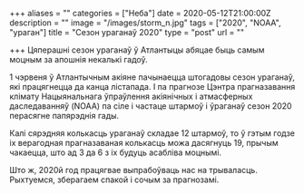 +++
aliases = ""
categories = ["Неба"]
date = 2020-05-12T21:00:00Z
description = ""
image = "/images/storm_n.jpg"
tags = ["2020", "NOAA", "ураган"]
title = "Cезон ураганаў 2020"
type = "post"
url = ""

+++
Цяперашні сезон ураганаў ў Атлантыцы абяцае быць самым моцным за апошнія некалькі гадоў.  
  
1 чэрвеня ў Атлантычным акіяне пачынаецца штогадовы сезон ураганаў, які працягнецца да канца лістапада. І па прагнозе Цэнтра прагназавання клімату Нацыянальнага ўпраўлення акіянічных і атмасферных даследаванняў (NOAA) па сіле і частаце штармоў і ўраганаў сезон 2020 перасягне папярэднія гады.  
  
Калі сярэдняя колькасць ураганаў складае 12 штармоў, то ў гэтым годзе іх верагодная прагназаваная колькасць можа дасягнуць 19, прычым чакаецца, што ад 3 да 6 з іх будуць асабліва моцнымі.  
  
Што ж, 2020й год працягвае выпрабоўваць нас на трываласць. Рыхтуемся, зберагаем спакой і сочым за прагнозамі.